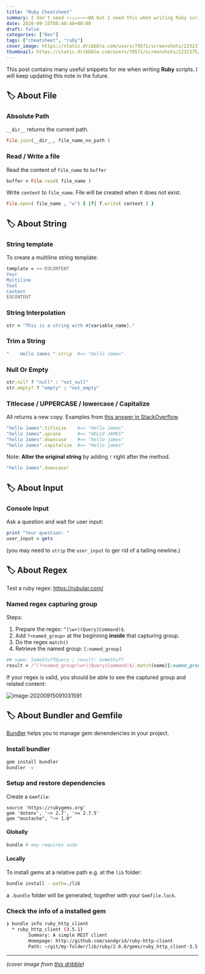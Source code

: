 ```yaml
---
title: "Ruby Cheatsheet"
summary: I don't need ↑↑↓↓←→←→BA but I need this when writing Ruby scripts.
date: 2020-09-15T08:40:48+08:00
draft: false
categories: ["Dev"]
tags: ["cheatsheet", "ruby"]
cover_image: https://static.dribbble.com/users/79571/screenshots/2232375/ruby.png
thumbnail: https://static.dribbble.com/users/79571/screenshots/2232375/ruby.png
---
```


This post contains many useful snippets for me when writing **Ruby** scripts. I will keep updating this note in the future.


## 🏷 About File

### Absolute Path

`__dir__` returns the current path.

```ruby
File.join(__dir__, file_name_no_path )
```

### Read / Write a file

Read the content of `file_name` to `buffer`

```ruby
buffer = File.read( file_name )
```

Write `content` to `file_name`. File will be created when it does not exist.

```ruby
File.open( file_name , "w") { |f| f.write( content ) }
```

## 🏷 About String

### String template

To create a multiline string template:

```bash
template = <<-EOCONTENT
Your
Multiline
Text
Content
EOCONTENT
```

### String Interpolation 

```ruby
str = "This is a string with #{variable_name}."
```

### Trim a String
```ruby
"    Hello James ".strip  #=> "Hello James"
```

### Null Or Empty

```ruby
str.nil? ? "null" : "not_null"
str.empty? ? "empty" : "not_empty"
```

### Titlecase / UPPERCASE / lowercase / Capitalize

All returns a new copy. Examples from [this answer in StackOverflow](https://stackoverflow.com/a/1020571/13742790).

```ruby
"hello James".titleize    #=> "Hello James"
"hello James".upcase      #=> "HELLO JAMES"
"hello James".downcase    #=> "hello james"
"hello James".capitalize  #=> "Hello james"
```

Note: **Alter the original string** by adding `!` right after the method.

```ruby
"hello James".downcase!
```

## 🏷 About Input

### Console Input

Ask a question and wait for user input:

```ruby
print "Your question: "
user_input = gets
```

(you may need to `strip` the `user_input` to ger rid of a tailing newline.)

## 🏷 About Regex

Test a ruby regex: https://rubular.com/

### Named regex capturing group

Steps:

1. Prepare the regex: `^(\w+)(Query|Command)$`.
2. Add `?<named_group>` at the beginning **inside** that capturing group.
3. Do the regex `match()`
4. Retrieve the named group: `[:named_group]`

```ruby
## name: SomeStuffQuery ; result: SomeStuff
result = /^(?<named_group>\w+)(Query|Command)$/.match(name)[:named_group]
```

If your regex is valid, you should be able to see the captured group and related content:

![image-20200915091031591](/img/image-20200915091031591.png)

## 🏷 About Bundler and Gemfile

[Bundler](https://bundler.io/) helps you to manage gem denendencies in your project.

### Install bundler

```zsh
gem install bundler
bundler -v
```

### Setup and restore dependencies

Create a `Gemfile`:

```gemfile
source 'https://rubygems.org'
gem 'dotenv', '~> 2.7', '>= 2.7.5'
gem "mustache", "~> 1.0"
```

#### Globally

```bash
bundle # may requires sudo
```

#### Locally 

To install gems at a relative path e.g. at the `lib` folder:
```bash
bundle install --path=./lib
```

a `.bundle` folder will be generated, together with your `Gemfile.lock`.

### Check the info of a installed gem

```bash
❯ bundle info ruby_http_client
  * ruby_http_client (3.5.1)
        Summary: A simple REST client
        Homepage: http://github.com/sendgrid/ruby-http-client
        Path: ~/git/my-folder/lib/ruby/2.6.0/gems/ruby_http_client-3.5.1
```

---

_(cover image from [this dribble](https://dribbble.com/shots/2232375-Ruby))_